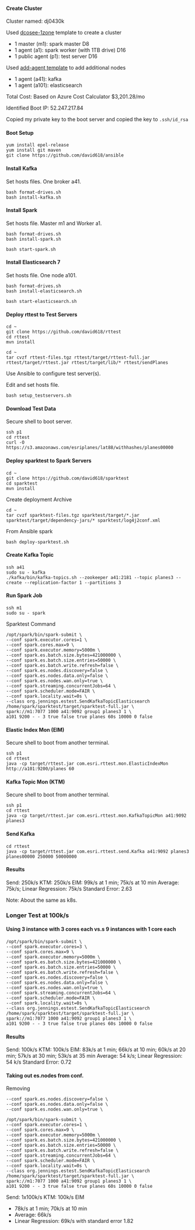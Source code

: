 
#### Create Cluster

Cluster named: dj0430k

Used [dcosee-1zone](../../install/vms/dcossee-1zone.json) template to create a cluster
- 1 master (m1):  spark master  D8
- 1 agent (a1): spark worker (with 1TB drive) D16
- 1 public agent (p1): test server  D16

Used [add-agent template](../../install/vms/add-agents.json) to add additional nodes
- 1 agent (a41): kafka
- 1 agent (a101): elasticsearch

Total Cost: Based on Azure Cost Calculator $3,201.28/mo

Identified Boot IP:  52.247.217.84

Copied my private key to the boot server and copied the key to ```.ssh/id_rsa```

#### Boot Setup

```
yum install epel-release
yum install git maven
git clone https://github.com/david618/ansible
```

#### Install Kafka

Set hosts files.  One broker a41.

```
bash format-drives.sh
bash install-kafka.sh
```


#### Install Spark

Set hosts file. Master m1 and Worker a1.

```
bash format-drives.sh
bash install-spark.sh

bash start-spark.sh
```

#### Install Elasticsearch 7

Set hosts file.  One node a101.

```
bash format-drives.sh
bash install-elasticsearch.sh

bash start-elasticsearch.sh
```

#### Deploy rttest to Test Servers

```
cd ~
git clone https://github.com/david618/rttest
cd rttest
mvn install
```

```
cd ~
tar cvzf rttest-files.tgz rttest/target/rttest-full.jar rttest/target/rttest.jar rttest/target/lib/* rttest/sendPlanes
```


Use Ansible to configure test server(s).

Edit and set hosts file.

```
bash setup_testservers.sh
```

#### Download Test Data 

Secure shell to boot server.


```
ssh p1
cd rttest
curl -O https://s3.amazonaws.com/esriplanes/lat88/withhashes/planes00000
```


#### Deploy sparktest to Spark Servers

```
cd ~
git clone https://github.com/david618/sparktest
cd sparktest
mvn install
```

Create deployment Archive

```
cd ~
tar cvzf sparktest-files.tgz sparktest/target/*.jar sparktest/target/dependency-jars/* sparktest/log4j2conf.xml 
```

From Ansible spark

```
bash deploy-sparktest.sh
```


#### Create Kafka Topic

```
ssh a41
sudo su - kafka
./kafka/bin/kafka-topics.sh --zookeeper a41:2181 --topic planes3 --create --replication-factor 1 --partitions 3
```

#### Run Spark Job

```
ssh m1
sudo su - spark
```

Sparktest Command


```
/opt/spark/bin/spark-submit \
--conf spark.executor.cores=1 \
--conf spark.cores.max=9 \
--conf spark.executor.memory=5000m \
--conf spark.es.batch.size.bytes=421000000 \
--conf spark.es.batch.size.entries=50000 \
--conf spark.es.batch.write.refresh=false \
--conf spark.es.nodes.discovery=false \
--conf spark.es.nodes.data.only=false \
--conf spark.es.nodes.wan.only=true \
--conf spark.streaming.concurrentJobs=64 \
--conf spark.scheduler.mode=FAIR \
--conf spark.locality.wait=0s \
--class org.jennings.estest.SendKafkaTopicElasticsearch /home/spark/sparktest/target/sparktest-full.jar \
spark://m1:7077 1000 a41:9092 group1 planes3 1 \
a101 9200 - - 3 true false true planes 60s 10000 0 false
```

#### Elastic Index Mon (EIM)

Secure shell to boot from another terminal.

```
ssh p1
cd rttest
java -cp target/rttest.jar com.esri.rttest.mon.ElasticIndexMon http://a101:9200/planes 60
```

#### Kafka Topic Mon (KTM)

Secure shell to boot from another terminal.

```
ssh p1
cd rttest
java -cp target/rttest.jar com.esri.rttest.mon.KafkaTopicMon a41:9092 planes3
```

#### Send Kafka

```
cd rttest
java -cp target/rttest.jar com.esri.rttest.send.Kafka a41:9092 planes3 planes00000 250000 50000000
```

#### Results

Send: 250k/s
KTM: 250k/s
EIM: 99k/s at 1 min; 75k/s at 10 min
Average: 75k/s; Linear Regression: 75k/s Standard Error: 2.63



Note: About the same as k8s.   


### Longer Test at 100k/s


#### Using 3 instance with 3 cores each vs.s 9 instances with 1 core each

```
/opt/spark/bin/spark-submit \
--conf spark.executor.cores=3 \
--conf spark.cores.max=9 \
--conf spark.executor.memory=5000m \
--conf spark.es.batch.size.bytes=421000000 \
--conf spark.es.batch.size.entries=50000 \
--conf spark.es.batch.write.refresh=false \
--conf spark.es.nodes.discovery=false \
--conf spark.es.nodes.data.only=false \
--conf spark.es.nodes.wan.only=true \
--conf spark.streaming.concurrentJobs=64 \
--conf spark.scheduler.mode=FAIR \
--conf spark.locality.wait=0s \
--class org.jennings.estest.SendKafkaTopicElasticsearch /home/spark/sparktest/target/sparktest-full.jar \
spark://m1:7077 1000 a41:9092 group1 planes3 1 \
a101 9200 - - 3 true false true planes 60s 10000 0 false
```


#### Results

Send: 100k/s
KTM: 100k/s
EIM: 83k/s at 1 min; 66k/s at 10 min; 60k/s at 20 min; 57k/s at 30 min; 53k/s at 35 min
Average: 54 k/s; Linear Regression: 54 k/s Standard Error: 0.72 


#### Taking out es.nodes from conf.


Removing

```
--conf spark.es.nodes.discovery=false \
--conf spark.es.nodes.data.only=false \
--conf spark.es.nodes.wan.only=true \
```


```
/opt/spark/bin/spark-submit \
--conf spark.executor.cores=1 \
--conf spark.cores.max=9 \
--conf spark.executor.memory=5000m \
--conf spark.es.batch.size.bytes=421000000 \
--conf spark.es.batch.size.entries=50000 \
--conf spark.es.batch.write.refresh=false \
--conf spark.streaming.concurrentJobs=64 \
--conf spark.scheduler.mode=FAIR \
--conf spark.locality.wait=0s \
--class org.jennings.estest.SendKafkaTopicElasticsearch /home/spark/sparktest/target/sparktest-full.jar \
spark://m1:7077 1000 a41:9092 group1 planes3 1 \
a101 9200 - - 3 true false true planes 60s 10000 0 false
```

Send: 1x100k/s
KTM: 100k/s
EIM
  - 78k/s at 1 min; 70k/s at 10 min
  - Average: 66k/s
  - Linear Regression: 69k/s with standard error 1.82



